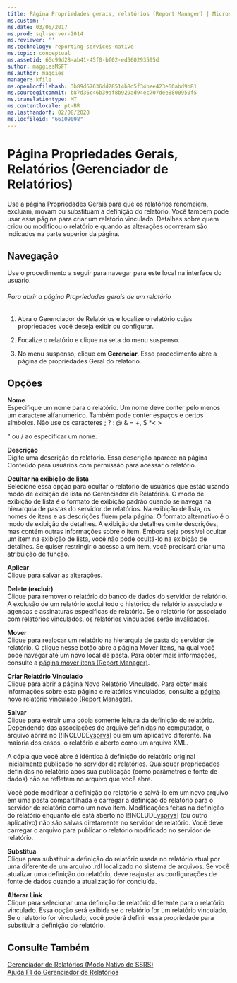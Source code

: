 ```yaml
---
title: Página Propriedades gerais, relatórios (Report Manager) | Microsoft Docs
ms.custom: ''
ms.date: 03/06/2017
ms.prod: sql-server-2014
ms.reviewer: ''
ms.technology: reporting-services-native
ms.topic: conceptual
ms.assetid: 66c99d28-ab41-45f0-bf02-ed560293595d
author: maggiesMSFT
ms.author: maggies
manager: kfile
ms.openlocfilehash: 3b89d67636dd28514b8d5f34bee423e60abd9b81
ms.sourcegitcommit: b87d36c46b39af8b929ad94ec707dee8800950f5
ms.translationtype: MT
ms.contentlocale: pt-BR
ms.lasthandoff: 02/08/2020
ms.locfileid: "66109098"
---
```

# <a name="general-properties-page-reports-report-manager"></a>Página Propriedades Gerais, Relatórios (Gerenciador de Relatórios)
  Use a página Propriedades Gerais para que os relatórios renomeiem, excluam, movam ou substituam a definição do relatório. Você também pode usar essa página para criar um relatório vinculado. Detalhes sobre quem criou ou modificou o relatório e quando as alterações ocorreram são indicados na parte superior da página.  
  
## <a name="navigation"></a>Navegação  
 Use o procedimento a seguir para navegar para este local na interface do usuário.  
  
###### <a name="to-open-the-general-properties-page-for-a-report"></a>Para abrir a página Propriedades gerais de um relatório  
  
1.  Abra o Gerenciador de Relatórios e localize o relatório cujas propriedades você deseja exibir ou configurar.  
  
2.  Focalize o relatório e clique na seta do menu suspenso.  
  
3.  No menu suspenso, clique em **Gerenciar**. Esse procedimento abre a página de propriedades Geral do relatório.  
  
## <a name="options"></a>Opções  
 **Nome**  
 Especifique um nome para o relatório. Um nome deve conter pelo menos um caractere alfanumérico. Também pode conter espaços e certos símbolos. Não use os caracteres ; ? : \@ & = +, $ *\< >  
  
 " ou / ao especificar um nome.  
  
 **Descrição**  
 Digite uma descrição do relatório. Essa descrição aparece na página Conteúdo para usuários com permissão para acessar o relatório.  
  
 **Ocultar na exibição de lista**  
 Selecione essa opção para ocultar o relatório de usuários que estão usando modo de exibição de lista no Gerenciador de Relatórios. O modo de exibição de lista é o formato de exibição padrão quando se navega na hierarquia de pastas do servidor de relatórios. Na exibição de lista, os nomes de itens e as descrições fluem pela página. O formato alternativo é o modo de exibição de detalhes. A exibição de detalhes omite descrições, mas contém outras informações sobre o item. Embora seja possível ocultar um item na exibição de lista, você não pode ocultá-lo na exibição de detalhes. Se quiser restringir o acesso a um item, você precisará criar uma atribuição de função.  
  
 **Aplicar**  
 Clique para salvar as alterações.  
  
 **Delete (excluir)**  
 Clique para remover o relatório do banco de dados do servidor de relatório. A exclusão de um relatório exclui todo o histórico de relatório associado e agendas e assinaturas específicas de relatório. Se o relatório for associado com relatórios vinculados, os relatórios vinculados serão invalidados.  
  
 **Mover**  
 Clique para realocar um relatório na hierarquia de pasta do servidor de relatório. O clique nesse botão abre a página Mover Itens, na qual você pode navegar até um novo local de pasta. Para obter mais informações, consulte a [página mover itens &#40;Report Manager&#41;](../../2014/reporting-services/move-items-page-report-manager.md).  
  
 **Criar Relatório Vinculado**  
 Clique para abrir a página Novo Relatório Vinculado. Para obter mais informações sobre esta página e relatórios vinculados, consulte a [página novo relatório vinculado &#40;Report Manager&#41;](../../2014/reporting-services/new-linked-report-page-report-manager.md).  
  
 **Salvar**  
 Clique para extrair uma cópia somente leitura da definição do relatório. Dependendo das associações de arquivo definidas no computador, o arquivo abrirá no [!INCLUDE[vsprvs](../includes/vsprvs-md.md)] ou em um aplicativo diferente. Na maioria dos casos, o relatório é aberto como um arquivo XML.  
  
 A cópia que você abre é idêntica à definição do relatório original inicialmente publicado no servidor de relatórios. Quaisquer propriedades definidas no relatório após sua publicação (como parâmetros e fonte de dados) não se refletem no arquivo que você abre.  
  
 Você pode modificar a definição do relatório e salvá-lo em um novo arquivo em uma pasta compartilhada e carregar a definição do relatório para o servidor de relatório como um novo item. Modificações feitas na definição do relatório enquanto ele está aberto no [!INCLUDE[vsprvs](../includes/vsprvs-md.md)] (ou outro aplicativo) não são salvas diretamente no servidor de relatório. Você deve carregar o arquivo para publicar o relatório modificado no servidor de relatório.  
  
 **Substitua**  
 Clique para substituir a definição do relatório usada no relatório atual por uma diferente de um arquivo .rdl localizado no sistema de arquivos. Se você atualizar uma definição do relatório, deve reajustar as configurações de fonte de dados quando a atualização for concluída.  
  
 **Alterar Link**  
 Clique para selecionar uma definição de relatório diferente para o relatório vinculado. Essa opção será exibida se o relatório for um relatório vinculado. Se o relatório for vinculado, você poderá definir essa propriedade para substituir a definição do relatório.  
  
## <a name="see-also"></a>Consulte Também  
 [Gerenciador de Relatórios &#40;Modo Nativo do SSRS&#41;](../../2014/reporting-services/report-manager-ssrs-native-mode.md)   
 [Ajuda F1 do Gerenciador de Relatórios](../../2014/reporting-services/report-manager-f1-help.md)  
  
  
